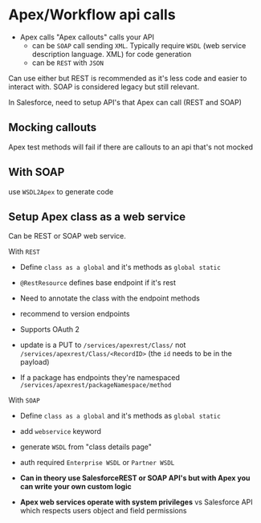 # Apex/Workflow api calls

- Apex calls "Apex callouts" calls your API
  - can be `SOAP` call sending `XML`. Typically require `WSDL` (web service description language. XML) for code generation
  - can be `REST` with `JSON`

Can use either but REST is recommended as it's less code and easier to interact with. SOAP is considered legacy but still relevant.

In Salesforce, need to setup API's that Apex can call (REST and SOAP)

## Mocking callouts

Apex test methods will fail if there are callouts to an api that's not mocked

## With SOAP

use `WSDL2Apex` to generate code

## Setup Apex class as a web service

Can be REST or SOAP web service.

With `REST`

- Define `class as a global` and it's methods as `global static`
- `@RestResource` defines base endpoint if it's rest
- Need to annotate the class with the endpoint methods
- recommend to version endpoints
- Supports OAuth 2
- update is a PUT to `/services/apexrest/Class/` not `/services/apexrest/Class/<RecordID>` (the `id` needs to be in the payload)

- If a package has endpoints they're namespaced `/services/apexrest/packageNamespace/method`

With `SOAP`

- Define `class as a global` and it's methods as `global static`
- add `webservice` keyword
- generate `WSDL` from "class details page"
- auth required `Enterprise WSDL` or `Partner WSDL`

- **Can in theory use SalesforceREST or SOAP API's but with Apex you can write your own custom logic**
- **Apex web services operate with system privileges** vs Salesforce API which respects users object and field permissions
